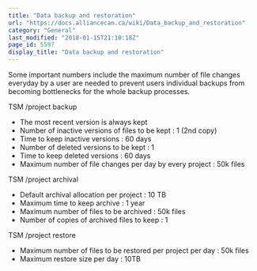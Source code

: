 ```yaml
---
title: "Data backup and restoration"
url: "https://docs.alliancecan.ca/wiki/Data_backup_and_restoration"
category: "General"
last_modified: "2018-01-15T21:10:18Z"
page_id: 5597
display_title: "Data backup and restoration"
---
```


Some important numbers include the maximum number of file changes everyday by a user are needed to prevent users individual backups from becoming bottlenecks for the whole backup processes.

TSM /project backup

- The most recent version is always kept
- Number of inactive versions of files to be kept : 1 (2nd copy)
- Time to keep inactive versions : 60 days
- Number of deleted versions to be kept : 1
- Time to keep deleted versions : 60 days
- Maximum number of file changes per day by every project : 50k files

TSM /project archival

- Default archival allocation per project : 10 TB
- Maximum time to keep archive : 1 year
- Maximum number of files to be archived : 50k files
- Number of copies of archived files to keep : 1

TSM /project restore

- Maximum number of files to be restored per project per day : 50k files
- Maximum restore size per day : 10TB
